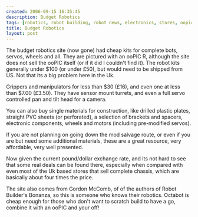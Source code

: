 ```yaml
---
created: 2006-09-15 16:35:45
description: Budget Robotics
tags: [robotics, robot building, robot news, electronics, stores, oopic]
title: Budget Robotics
layout: post
---
```

The budget robotics site (now gone) had cheap kits for complete bots, servos, wheels and all. They are pictured with an ooPIC R, although the site does not sell the ooPIC itself (or if it did I couldn't find it). The robot kits generally under $100 (or under £50), but would need to be shipped from US. Not that its a big problem here in the Uk.

Grippers and manipulators for less than $30 (£16), and even one at less than $7.00 (£3.50). They have sensor mount turrets, and even a full servo controlled pan and tilt head for a camera.

You can also buy single materials for construction, like drilled plastic plates, straight PVC sheets (or perforated), a selection of brackets and spacers, electronic components, wheels and motors (including pre-modified servos).

If you are not planning on going down the mod salvage route, or even if you are but need some additional materials, these are a great resource, very affordable, very well presented.

Now given the current pound/dollar exchange rate, and its not hard to see that some real deals can be found there, especially when compared with even most of the Uk based stores that sell complete chassis, which are basically about four times the price.

The site also comes from Gordon McComb, of of the authors of Robot Builder's Bonanza, so this is someone who knows their robotics. Octabot is cheap enough for those who don't want to scratch build to have a go, combine it with an ooPIC and your off!
